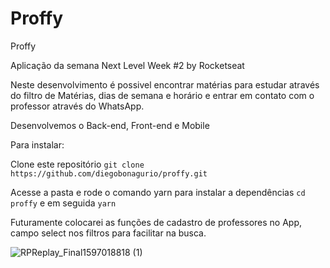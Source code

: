 # Proffy
Proffy

Aplicação da semana Next Level Week #2 by Rocketseat

Neste desenvolvimento é possivel encontrar matérias para estudar através do filtro de Matérias, dias de semana e horário e entrar em contato com o
professor através do WhatsApp.

Desenvolvemos o Back-end, Front-end e Mobile

Para instalar:

Clone este repositório
``` git clone https://github.com/diegobonagurio/proffy.git ```

Acesse a pasta e rode o comando yarn para instalar a dependências
``` cd proffy ```
e em seguida ```yarn```

Futuramente colocarei as funções de cadastro de professores no App, campo select nos filtros para facilitar na busca.


![RPReplay_Final1597018818 (1)](https://user-images.githubusercontent.com/56571038/89745010-28e8b180-da87-11ea-9c07-c75f65f432ea.gif)

